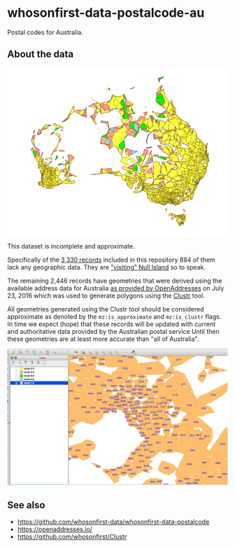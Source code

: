 # whosonfirst-data-postalcode-au

Postal codes for Australia.

## About the data

![clustr](images/au-oa-clustr.png)

This dataset is incomplete and approximate.

Specifically of the [3,330 records](data) included in this repository 884 of them lack any geographic data. They are ["visiting" Null Island](https://github.com/whosonfirst/Clustr) so to speak.

The remaining 2,446 records have geometries that were derived using the available address data for Australia [as provided by OpenAddresses](http://s3.amazonaws.com/data.openaddresses.io/runs/98975/au/countrywide.zip) on July 23, 2016 which was used to generate polygons using the [Clustr](https://github.com/whosonfirst/Clustr) tool.

All geometries generated using the Clustr tool should be considered approximate as denoted by the `mz:is_approximate` and `mz:is_clustr` flags. In time we expect (hope) that these records will be updated with current and authoritative data provided by the Australian postal service Until then these geometries are at least more accurate than "all of Australia".

![clustr](images/au-oa-clustr-detail.png)

## See also

* https://github.com/whosonfirst-data/whosonfirst-data-postalcode
* https://openaddresses.io/
* https://github.com/whosonfirst/Clustr